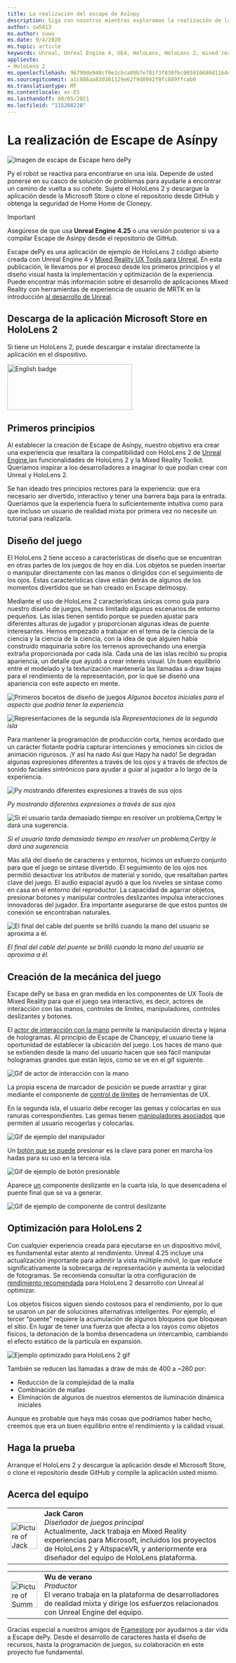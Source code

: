 ```yaml
---
title: La realización del escape de Asínpy
description: Siga con nosotros mientras exploramos la realización de la aplicación escape mixed reality de Vapy para HoloLens 2 en Unreal Engine.
author: sw5813
ms.author: suwu
ms.date: 9/4/2020
ms.topic: article
keywords: Unreal, Unreal Engine 4, UE4, HoloLens, HoloLens 2, mixed reality, deploy to device, PC, documentation, mixed reality headset, windows mixed reality headset, virtual reality headset
appliesto:
- HoloLens 2
ms.openlocfilehash: 96799de948cf9e1cbca89b7e781f3f830fbc005810680d1164d04acb757b1a09
ms.sourcegitcommit: a1c086aa83d381129e62f9d8942f0fc889ffcab0
ms.translationtype: MT
ms.contentlocale: es-ES
ms.lasthandoff: 08/05/2021
ms.locfileid: "115208228"
---
```

# <a name="the-making-of-kippys-escape"></a>La realización de Escape de Asínpy
![Imagen de escape de Escape hero dePy](images/KippysEscape_1920.jpg)

Py el robot se reactiva para encontrarse en una isla. Depende de usted ponerse en su casco de solución de problemas para ayudarle a encontrar un camino de vuelta a su cohete. Sujete el HoloLens 2 [](https://www.microsoft.com/p/kippys-escape/9nbd7gl86vkd) y descargue la aplicación desde la [](https://github.com/microsoft/MixedReality-Unreal-KippysEscape) Microsoft Store o clone el repositorio desde GitHub y obtenga la seguridad de Home Home de Clonepy.  

> [!IMPORTANT]
> Asegúrese de que usa **Unreal Engine 4.25** o una versión posterior si va a compilar Escape de Asínpy desde el repositorio de GitHub.

Escape dePy es una aplicación [](/hololens/hololens2-hardware) de ejemplo de HoloLens 2 código abierto creada con Unreal Engine 4 y [Mixed Reality UX Tools para Unreal.](https://github.com/microsoft/MixedReality-UXTools-Unreal) En esta publicación, le llevamos por el proceso desde los primeros principios y el diseño visual hasta la implementación y optimización de la experiencia. Puede encontrar más información sobre el desarrollo de aplicaciones Mixed Reality con herramientas de experiencia de usuario de MRTK en la introducción [al desarrollo de Unreal](unreal-development-overview.md).

## <a name="download-app-from-microsoft-store-in-hololens-2"></a>Descarga de la aplicación Microsoft Store en HoloLens 2
Si tiene un HoloLens 2, puede descargar e instalar directamente la aplicación en el dispositivo.

<a href='//www.microsoft.com/store/apps/9nbd7gl86vkd?cid=storebadge&ocid=badge'><img src='https://developer.microsoft.com/store/badges/images/English_get-it-from-MS.png' alt='English badge' width="284px" height="104px" style='width: 284px; height: 104px;'/></a>


## <a name="first-principles"></a>Primeros principios 

Al establecer la creación de Escape de Asínpy, nuestro objetivo era crear una experiencia que resaltara la compatibilidad con HoloLens 2 de [Unreal Engine,](https://docs.unrealengine.com/Platforms/AR/HoloLens2/index.html)las funcionalidades de HoloLens 2 y la Mixed Reality Toolkit. Queríamos inspirar a los desarrolladores a imaginar lo que podían crear con Unreal y HoloLens 2.  

Se han ideado tres principios rectores para la experiencia: que era necesario ser divertido, interactivo y tener una barrera baja para la entrada. Queríamos que la experiencia fuera lo suficientemente intuitiva como para que incluso un usuario de realidad mixta por primera vez no necesite un tutorial para realizarla.  

## <a name="designing-the-game"></a>Diseño del juego 

El HoloLens 2 tiene acceso a características de diseño que se encuentran en otras partes de los juegos de hoy en día. Los objetos se pueden insertar o manipular directamente con las manos o dirigidos con el seguimiento de los ojos. Estas características clave están detrás de algunos de los momentos divertidos que se han creado en Escape deImospy.  

Mediante el uso de HoloLens 2 características únicas como guía para nuestro diseño de juegos, hemos limitado algunos escenarios de entorno pequeños. Las islas tienen sentido porque se pueden ajustar para diferentes alturas de jugador y proporcionan algunas ideas de puente interesantes. Hemos empezado a trabajar en el tema de la ciencia de la ciencia y la ciencia de la ciencia, con la idea de que alguien había construido maquinaria sobre los terrenos aprovechando una energía extraña proporcionada por cada isla. Cada una de las islas recibió su propia apariencia, un detalle que ayudó a crear interés visual. Un buen equilibrio entre el modelado y la texturización mantenería las llamadas a draw bajas para el rendimiento de la representación, por lo que se diseñó una apariencia con este aspecto en mente. 

![Primeros bocetos de diseño de juegos ](images/kippys-escape/kippys-escape-img-01.png)
 *Algunos bocetos iniciales para el aspecto que podría tener la experiencia*

![Representaciones de la segunda isla ](images/kippys-escape/kippys-escape-img-02.png)
 *Representaciones de la segunda isla*

Para mantener la programación de producción corta, hemos acordado que un carácter flotante podría capturar intenciones y emociones sin ciclos de animación rigurosos. ¡Y así ha nado Así que Hapy ha nado! Se degradan algunas expresiones diferentes a través de los ojos y a través de efectos de sonido faciales sintrónicos para ayudar a guiar al jugador a lo largo de la experiencia. 

![Py mostrando diferentes expresiones a través de sus ojos](images/kippys-escape/kippys-escape-img-03.gif)

*Py mostrando diferentes expresiones a través de sus ojos*

![Si el usuario tarda demasiado tiempo en resolver un problema,Certpy le dará una sugerencia.](images/kippys-escape/kippys-escape-img-04.gif)

*Si el usuario tarda demasiado tiempo en resolver un problema,Certpy le dará una sugerencia.*

Más allá del diseño de caracteres y entornos, hicimos un esfuerzo conjunto para que el juego se sintase divertido. El seguimiento de los ojos nos permitió desactivar los atributos de material y sonido, que resaltaban partes clave del juego. El audio espacial ayudó a que los niveles se sintase como en casa en el entorno del reproductor. La capacidad de agarrar objetos, presionar botones y manipular controles deslizantes impulsa interacciones innovadoras del jugador. Era importante asegurarse de que estos puntos de conexión se encontraban naturales. 

![El final del cable del puente se brilló cuando la mano del usuario se aproxima a él.](images/kippys-escape/kippys-escape-img-05.gif)

*El final del cable del puente se brilló cuando la mano del usuario se aproxima a él.*

## <a name="building-the-game-mechanics"></a>Creación de la mecánica del juego 

Escape dePy se basa en gran medida en los componentes de UX Tools de Mixed Reality para que el juego sea interactivo, es decir, actores de interacción con las manos, controles de límites, manipuladores, controles deslizantes y botones.   

El [actor de interacción con la mano](https://microsoft.github.io/MixedReality-UXTools-Unreal/Docs/HandInteraction.html) permite la manipulación directa y lejana de hologramas. Al principio de Escape de Chancepy, el usuario tiene la oportunidad de establecer la ubicación del juego. Los haces de mano que se extienden desde la mano del usuario hacen que sea fácil manipular hologramas grandes que están lejos, como se ve en el gif siguiente.  

![Gif de actor de interacción con la mano](images/kippys-escape/kippys-escape-img-06.gif)

La propia escena de marcador de posición se puede arrastrar y girar mediante el componente de [control de límites](https://microsoft.github.io/MixedReality-UXTools-Unreal/Docs/BoundsControl.html) de herramientas de UX.  

En la segunda isla, el usuario debe recoger las gemas y colocarlas en sus ranuras correspondientes. Las gemas tienen [manipuladores asociados](https://microsoft.github.io/MixedReality-UXTools-Unreal/Docs/Manipulator.html) que permiten al usuario recogerlas y colocarlas. 

![Gif de ejemplo del manipulador](images/kippys-escape/kippys-escape-img-07.gif)

Un [botón que se puede](https://microsoft.github.io/MixedReality-UXTools-Unreal/Docs/PressableButton.html) presionar es la clave para poner en marcha los hadas para su uso en la tercera isla.  

![Gif de ejemplo de botón presionable](images/kippys-escape/kippys-escape-img-08.gif)

Aparece [un](https://microsoft.github.io/MixedReality-UXTools-Unreal/Docs/PinchSlider.html) componente deslizante en la cuarta isla, lo que desencadena el puente final que se va a generar.  

![Gif de ejemplo de componente de control deslizante](images/kippys-escape/kippys-escape-img-09.gif) 

## <a name="optimizing-for-hololens-2"></a>Optimización para HoloLens 2 

Con cualquier experiencia creada para ejecutarse en un dispositivo móvil, es fundamental estar atento al rendimiento. Unreal 4.25 incluye una actualización importante para admitir la vista múltiple móvil, lo que reduce significativamente la sobrecarga de representación y aumenta la velocidad de fotogramas. Se recomienda consultar la otra configuración de [rendimiento recomendada](performance-recommendations-for-unreal.md) para HoloLens 2 desarrollo con Unreal al optimizar.  

Los objetos físicos siguen siendo costosos para el rendimiento, por lo que se usaron un par de soluciones alternativas inteligentes. Por ejemplo, el tercer "puente" requiere la acumulación de algunos bloqueos que bloquean el sitio. En lugar de tener una fuerza que afecta a los rayos como objetos físicos, la detonación de la bomba desencadena un intercambio, cambiando el efecto estático de la partícula en expansión. 

![Ejemplo optimizado para HoloLens 2 gif](images/kippys-escape/kippys-escape-img-10.gif) 

También se reducen las llamadas a draw de más de 400 a ~260 por: 
* Reducción de la complejidad de la malla
* Combinación de mallas
* Eliminación de algunos de nuestros elementos de iluminación dinámica iniciales

Aunque es probable que haya más cosas que podríamos haber hecho, creemos que era un buen equilibrio entre el rendimiento y la calidad visual.  

## <a name="try-it-out"></a>Haga la prueba 

Arranque el HoloLens 2 y [](https://www.microsoft.com/p/kippys-escape/9nbd7gl86vkd) descargue la aplicación desde el Microsoft Store, [](https://github.com/microsoft/MixedReality-Unreal-KippysEscape) o clone el repositorio desde GitHub y compile la aplicación usted mismo.  

## <a name="about-the-team"></a>Acerca del equipo

<table style="border-collapse:collapse" padding-left="0px">
<tr>
<td style="border-style: none" width="60"><img alt="Picture of Jack Caron" width="60" height="60" src="images/kippys-escape/jack-caron.jpg"></td>
<td style="border-style: none"><b>Jack Caron</b><br><i>Diseñador de juegos principal</i><br>Actualmente, Jack trabaja en Mixed Reality experiencias para Microsoft, incluidos los proyectos de HoloLens 2 y AltspaceVR, y anteriormente era diseñador del equipo de HoloLens plataforma.</td>
</tr>
</table>

<table style="border-collapse:collapse" padding-left="0px">
<tr>
<td style="border-style: none" width="60"><img alt="Picture of Summer Wu" width="60" height="60" src="images/kippys-escape/summer-wu.jpg"></td>
<td style="border-style: none"><b>Wu de verano</b><br><i>Productor</i><br>El verano trabaja en la plataforma de desarrolladores de realidad mixta y dirige los esfuerzos relacionados con Unreal Engine del equipo.</td>
</tr>
</table>

Gracias especial a nuestros amigos de [Framestore](https://www.framestore.com/) por ayudarnos a dar vida a Escape dePy. Desde el desarrollo de caracteres hasta el diseño de recursos, hasta la programación de juegos, su colaboración en este proyecto fue fundamental.